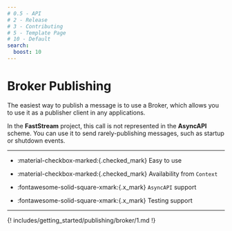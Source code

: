 ```yaml
---
# 0.5 - API
# 2 - Release
# 3 - Contributing
# 5 - Template Page
# 10 - Default
search:
  boost: 10
---
```


# Broker Publishing

The easiest way to publish a message is to use a Broker, which allows you to use it as a publisher client in any applications.

In the **FastStream** project, this call is not represented in the **AsyncAPI** scheme. You can use it to send rarely-publishing messages, such as startup or shutdown events.

---

- :material-checkbox-marked:{.checked_mark} Easy to use

- :material-checkbox-marked:{.checked_mark} Availability from ```Context```

- :fontawesome-solid-square-xmark:{.x_mark} ```AsyncAPI``` support

- :fontawesome-solid-square-xmark:{.x_mark} Testing support

---

{! includes/getting_started/publishing/broker/1.md !}
